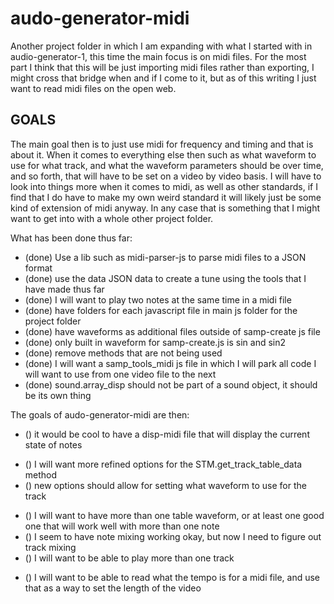 # audo-generator-midi

Another project folder in which I am expanding with what I started with in audio-generator-1, this time the main focus is on midi files. For the most part I think that this will be just importing midi files rather than exporting, I might cross that bridge when and if I come to it, but as of this writing I just want to read midi files on the open web.

## GOALS

The main goal then is to just use midi for frequency and timing and that is about it. When it comes to everything else then such as what waveform to use for what track, and what the waveform parameters should be over time, and so forth, that will have to be set on a video by video basis. I will have to look into things more when it comes to midi, as well as other standards, if I find that I do have to make my own weird standard it will likely just be some kind of extension of midi anyway. In any case that is something that I might want to get into with a whole other project folder.

What has been done thus far:

* (done) Use a lib such as midi-parser-js to parse midi files to a JSON format
* (done) use the data JSON data to create a tune using the tools that I have made thus far
* (done) I will want to play two notes at the same time in a midi file
* (done) have folders for each javascript file in main js folder for the project folder
* (done) have waveforms as additional files outside of samp-create js file
* (done) only built in waveform for samp-create.js is sin and sin2
* (done) remove methods that are not being used
* (done) I will want a samp\_tools_midi js file in which I will park all code I will want to use from one video file to the next
* (done) sound.array\_disp should not be part of a sound object, it should be its own thing


The goals of audo-generator-midi are then:

<!-- disp_midi -->
* () it would be cool to have a disp-midi file that will display the current state of notes

<!-- samp-tools-midi js file -->
* () I will want more refined options for the STM.get\_track\_table\_data method
* () new options should allow for setting what waveform to use for the track

<!-- tracks, tables, mixing -->
* () I will want to have more than one table waveform, or at least one good one that will work well with more than one note
* () I seem to have note mixing working okay, but now I need to figure out track mixing
* () I will want to be able to play more than one track

<!-- temo -->
* () I will want to be able to read what the tempo is for a midi file, and use that as a way to set the length of the video

